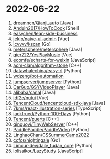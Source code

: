 # 2022-06-22

1. [dreamncn/Qianji_auto](https://github.com/dreamncn/Qianji_auto "钱迹自动记账插件") [Java]
2. [Anduin2017/HowToCook](https://github.com/Anduin2017/HowToCook "程序员在家做饭方法指南。Programmer's guide about how to cook at home (Chinese only).") [Shell]
3. [easychen/lean-side-bussiness](https://github.com/easychen/lean-side-bussiness "精益副业：程序员如何优雅地做副业") 
4. [jekip/naive-ui-admin](https://github.com/jekip/naive-ui-admin "Naive Ui Admin 是一个基于 vue3,vite2,TypeScript 的中后台解决方案，它使用了最新的前端技术栈，并提炼了典型的业务模型，页面，包括二次封装组件、动态菜单、权限校验、粒子化权限控制等功能，它可以帮助你快速搭建企业级中后台项目，相信不管是从新技术使用还是其他方面，都能帮助到你，持续更新中。") [Vue]
5. [lcvvvv/kscan](https://github.com/lcvvvv/kscan "Kscan是一款纯go开发的全方位扫描器，具备端口扫描、协议检测、指纹识别，暴力破解等功能。支持协议1200+，协议指纹10000+，应用指纹2000+，暴力破解协议10余种。") [Go]
6. [metersphere/metersphere](https://github.com/metersphere/metersphere "MeterSphere 是一站式开源持续测试平台，覆盖测试管理、接口测试、UI 测试和性能测试等。搞测试，就选 MeterSphere！") [Java]
7. [qier222/YesPlayMusic](https://github.com/qier222/YesPlayMusic "高颜值的第三方网易云播放器，支持 Windows / macOS / Linux") [Vue]
8. [ecomfe/echarts-for-weixin](https://github.com/ecomfe/echarts-for-weixin "Apache ECharts 的微信小程序版本") [JavaScript]
9. [acm-clan/algorithm-stone](https://github.com/acm-clan/algorithm-stone "ACM/LeetCode算法竞赛路线图，最全的算法学习地图！") [C++]
10. [datawhalechina/easy-rl](https://github.com/datawhalechina/easy-rl "强化学习中文教程（蘑菇书），在线阅读地址：https://datawhalechina.github.io/easy-rl/") [Python]
11. [wdzeng/bot-automation](https://github.com/wdzeng/bot-automation "💰 簽到機器人 on GitHub Action! 💰") 
12. [jumpserver/jumpserver](https://github.com/jumpserver/jumpserver "JumpServer 是全球首款开源的堡垒机，是符合 4A 的专业运维安全审计系统。") [Python]
13. [CarGuo/GSYVideoPlayer](https://github.com/CarGuo/GSYVideoPlayer "视频播放器（IJKplayer、ExoPlayer、MediaPlayer），HTTPS，支持弹幕，外挂字幕，支持滤镜、水印、gif截图，片头广告、中间广告，多个同时播放，支持基本的拖动，声音、亮度调节，支持边播边缓存，支持视频自带rotation的旋转（90,270之类），重力旋转与手动旋转的同步支持，支持列表播放 ，列表全屏动画，视频加载速度，列表小窗口支持拖动，动画效果，调整比例，多分辨率切换，支持切换播放器，进度条小窗口预览，列表切换详情页面无缝播放，rtsp、concat、mpeg。") [Java]
14. [alibaba/canal](https://github.com/alibaba/canal "阿里巴巴 MySQL binlog 增量订阅&消费组件") [Java]
15. [jdf2e/nutui](https://github.com/jdf2e/nutui "京东风格的移动端 Vue2、Vue3 组件库 、支持多端小程序(A Vue.js UI Toolkit for Mobile Web)") [Vue]
16. [TencentCloud/tencentcloud-sdk-java](https://github.com/TencentCloud/tencentcloud-sdk-java "Tencent Cloud API 3.0 SDK for Java") [Java]
17. [7kms/react-illustration-series](https://github.com/7kms/react-illustration-series "图解react源码, 用大量配图的方式, 致力于将react原理表述清楚.") [TypeScript]
18. [jackfrued/Python-100-Days](https://github.com/jackfrued/Python-100-Days "Python - 100天从新手到大师") [Python]
19. [Tencent/puerts](https://github.com/Tencent/puerts "Write your game with TypeScript in UE or Unity. Puerts can be pronounced as pu-erh TS（普洱TS）") [C++]
20. [qinguoyi/TinyWebServer](https://github.com/qinguoyi/TinyWebServer "🔥 Linux下C++轻量级Web服务器") [C++]
21. [PaddlePaddle/PaddleVideo](https://github.com/PaddlePaddle/PaddleVideo "基于模块化的设计，提供丰富的视频算法实现、产业级的视频算法优化与应用，包括安防、体育、互联网、媒体等行业的动作定位与识别、行为分析、智能封面、视频标注、视频打标签等，涵盖动作识别与视频分类、动作定位、动作检测、多模态文本视频检索等技术。") [Python]
22. [LinghaoChan/CSSummerCamp2022](https://github.com/LinghaoChan/CSSummerCamp2022 "关于2022年CS保研夏令营通知公告的汇总。欢迎大家积极分享夏令营信息，资瓷一下互联网精神吼不吼啊？") 
23. [ccfos/nightingale](https://github.com/ccfos/nightingale "An enterprise-level cloud-native monitoring system, which can be used as drop-in replacement of Prometheus for alerting and Grafana for visualization.") [Go]
24. [Limour-dev/daily_fudan_core](https://github.com/Limour-dev/daily_fudan_core "daily_fudan的代码，无需fork；请fork https://github.com/Limour-dev/daily_fudan_actions 来自动执行该repo下的最新代码。有问题请提issue") [Python]
25. [lolisaikou/LazyStudy](https://github.com/lolisaikou/LazyStudy "") [JavaScript]
